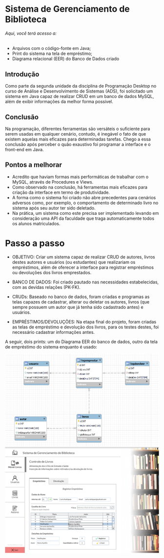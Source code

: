 # Sistema de Gerenciamento de Biblioteca

###### Aqui, você terá acesso a:
- Arquivos com o código-fonte em Java;
- Print do sistema na tela de empréstimo;
- Diagrama relacional (EER) do Banco de Dados criado

## Introdução
Como parte da segunda unidade da disciplina de Programação Desktop no curso de Análise e Desenvolvimento de Sistemas (ADS), foi solicitado um sistema em Java capaz de realizar CRUD em um banco de dados MySQL, além de exibir informações da melhor forma possível.

## Conclusão
Na programação, diferentes ferramentas são versáteis o suficiente para serem usadas em qualquer cenário, contudo, é inegável o fato de que existem aquelas mais eficazes para determinadas tarefas. Chego a essa conclusão após perceber o quão exaustivo foi programar a interface e o front-end em Java.

## Pontos a melhorar
- Acredito que haviam formas mais performáticas de trabalhar com o MySQL, através de Procedures e Views.
- Como observado na conclusão, há ferramentas mais eficazes para criação da interface em termo de produtividade.
- A forma como o sistema foi criado não abre precedentes para cenários adversos como, por exemplo, o comportamento de determinado livro no sistema após seu autor ter sido deletado.
- Na prática, um sistema como este precisa ser implementado levando em consideração uma API da faculdade que traga automaticamente todos os alunos matriculados.

# Passo a passo
- OBJETIVO: Criar um sistema capaz de realizar CRUD de autores, livros destes autores e usuários (ou estudantes) que realizariam os empréstimos, além de oferecer a interface para registrar empréstimos ou devoluções dos livros emprestados.

-  BANCO DE DADOS: Foi criado pautado nas necessidades estabelecidas, com as devidas relações (PK-FK).
-  CRUDs: Baseado no banco de dados, foram criadas e programas as telas capazes de cadastrar, alterar ou deletar os autores, livros (que sempre possuem um autor que já tenha sido cadastrado antes) e usuários.
-  EMPRÉSTIMOS/DEVOLUÇÕES: Na etapa final do projeto, foram criadas as telas de empréstimo e devolução dos livros, para os testes destes, foi necessário cadastrar informações antes.

A seguir, dois prints: um do Diagrama EER do banco de dados, outro da tela de empréstimo do sistema enquanto é usado:

![Aqui há um print do Diagrama EER](https://github.com/BitencourtVitor/Biblioteca/blob/master/biblioteca/screenshot_diagramaeer.png)
![Aqui há um print do Sistema](https://github.com/BitencourtVitor/Biblioteca/blob/master/biblioteca/screenshot_emprestimo.png)
